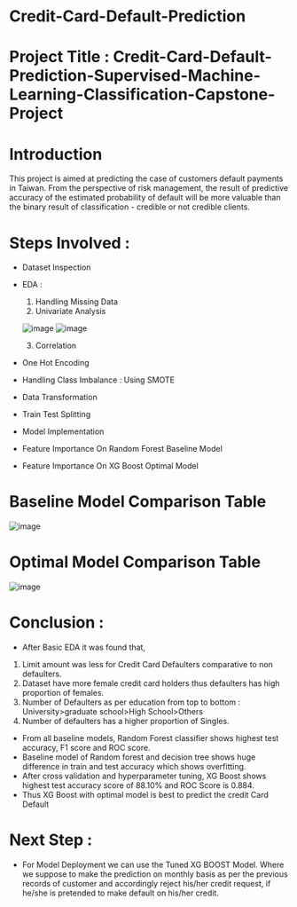 # Credit-Card-Default-Prediction
# Project Title : Credit-Card-Default-Prediction-Supervised-Machine-Learning-Classification-Capstone-Project
# Introduction
This project is aimed at predicting the case of customers default payments in Taiwan. From the perspective of risk management, the result of predictive accuracy of the estimated probability of default will be more valuable than the binary result of classification - credible or not credible clients.
# Steps Involved :
* Dataset Inspection
* EDA :
  1. Handling Missing Data
  2. Univariate Analysis
  
  ![image](https://user-images.githubusercontent.com/46549606/186163268-cb11abbf-d8b2-4e89-9f2d-a671b6d40cf2.png)
  ![image](https://user-images.githubusercontent.com/46549606/186163181-e4b212e0-03db-48eb-a554-125c366e53bc.png)
  

  3. Correlation
* One Hot Encoding
* Handling Class Imbalance : Using SMOTE
* Data Transformation
* Train Test Splitting
* Model Implementation
* Feature Importance On Random Forest Baseline Model
* Feature Importance On XG Boost Optimal Model

# Baseline Model Comparison Table
![image](https://user-images.githubusercontent.com/46549606/172003887-d5644d19-c4e3-487b-8035-2fc96a723f97.png)

# Optimal Model Comparison Table
![image](https://user-images.githubusercontent.com/46549606/172003902-4f5c7974-77d8-406a-b51c-0f17d1b4ffd9.png)

# Conclusion :
* After Basic EDA it was found that,
 1. Limit amount was less for Credit Card Defaulters comparative to non defaulters.
 2. Dataset have more female credit card holders thus defaulters has high proportion of females.
 3. Number of Defaulters as per education from top to bottom : 
University>graduate school>High School>Others
 4. Number of defaulters has a higher proportion of Singles.
* From all baseline models, Random Forest classifier shows highest test accuracy, F1 score and ROC score.
* Baseline model of Random forest and decision tree shows huge difference in train and test accuracy which shows overfitting.
* After cross validation and hyperparameter tuning, XG Boost shows highest test accuracy score of 88.10% and ROC Score is 0.884.
* Thus XG Boost with optimal model is best to predict the credit Card Default

# Next Step :
* For Model Deployment we can use the Tuned XG BOOST Model. Where we suppose to make the prediction on monthly basis as per the previous records of customer and accordingly reject his/her credit request, if he/she is pretended to make default on his/her credit. 
